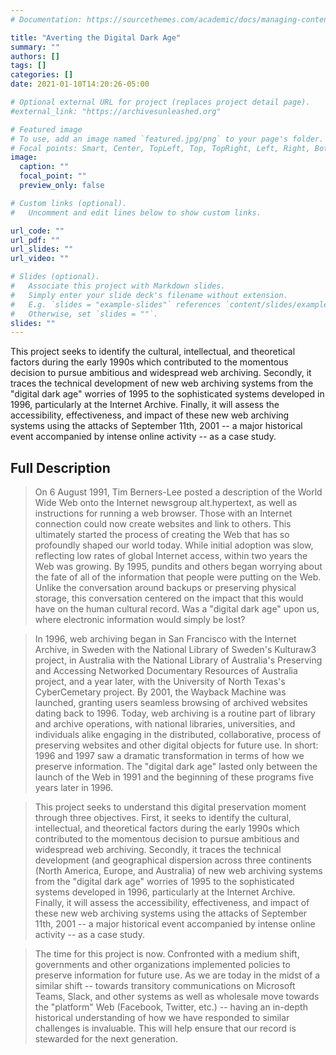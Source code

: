 ```yaml
---
# Documentation: https://sourcethemes.com/academic/docs/managing-content/

title: "Averting the Digital Dark Age"
summary: ""
authors: []
tags: []
categories: []
date: 2021-01-10T14:20:26-05:00

# Optional external URL for project (replaces project detail page).
#external_link: "https://archivesunleashed.org"

# Featured image
# To use, add an image named `featured.jpg/png` to your page's folder.
# Focal points: Smart, Center, TopLeft, Top, TopRight, Left, Right, BottomLeft, Bottom, BottomRight.
image:
  caption: ""
  focal_point: ""
  preview_only: false

# Custom links (optional).
#   Uncomment and edit lines below to show custom links.

url_code: ""
url_pdf: ""
url_slides: ""
url_video: ""

# Slides (optional).
#   Associate this project with Markdown slides.
#   Simply enter your slide deck's filename without extension.
#   E.g. `slides = "example-slides"` references `content/slides/example-slides.md`.
#   Otherwise, set `slides = ""`.
slides: ""
---
```


This project seeks to identify the cultural, intellectual, and theoretical factors during the early 1990s which contributed to the momentous decision to pursue ambitious and widespread web archiving. Secondly, it traces the technical development of new web archiving systems from the "digital dark age" worries of 1995 to the sophisticated systems developed in 1996, particularly at the Internet Archive. Finally, it will assess the accessibility, effectiveness, and impact of these new web archiving systems using the attacks of September 11th, 2001 -- a major historical event accompanied by intense online activity -- as a case study.

## Full Description

>On 6 August 1991, Tim Berners-Lee posted a description of the World Wide Web onto the Internet newsgroup alt.hypertext, as well as instructions for running a web browser. Those with an Internet connection could now create websites and link to others. This ultimately started the process of creating the Web that has so profoundly shaped our world today. While initial adoption was slow, reflecting low rates of global Internet access, within two years the Web was growing. By 1995, pundits and others began worrying about the fate of all of the information that people were putting on the Web. Unlike the conversation around backups or preserving physical storage, this conversation centered on the impact that this would have on the human cultural record. Was a "digital dark age" upon us, where electronic information would simply be lost?

>In 1996, web archiving began in San Francisco with the Internet Archive, in Sweden with the National Library of Sweden's Kulturaw3 project, in Australia with the National Library of Australia's Preserving and Accessing Networked Documentary Resources of Australia project, and a year later, with the University of North Texas's CyberCemetary project. By 2001, the Wayback Machine was launched, granting users seamless browsing of archived websites dating back to 1996. Today, web archiving is a routine part of library and archive operations, with national libraries, universities, and individuals alike engaging in the distributed, collaborative, process of preserving websites and other digital objects for future use. In short: 1996 and 1997 saw a dramatic transformation in terms of how we preserve information. The "digital dark age" lasted only between the launch of the Web in 1991 and the beginning of these programs five years later in 1996.

>This project seeks to understand this digital preservation moment through three objectives. First, it seeks to identify the cultural, intellectual, and theoretical factors during the early 1990s which contributed to the momentous decision to pursue ambitious and widespread web archiving. Secondly, it traces the technical development (and geographical dispersion across three continents (North America, Europe, and Australia) of new web archiving systems from the "digital dark age" worries of 1995 to the sophisticated systems developed in 1996, particularly at the Internet Archive. Finally, it will assess the accessibility, effectiveness, and impact of these new web archiving systems using the attacks of September 11th, 2001 -- a major historical event accompanied by intense online activity -- as a case study.

>The time for this project is now. Confronted with a medium shift, governments and other organizations implemented policies to preserve information for future use. As we are today in the midst of a similar shift -- towards transitory communications on Microsoft Teams, Slack, and other systems as well as wholesale move towards the "platform" Web (Facebook, Twitter, etc.) -- having an in-depth historical understanding of how we have responded to similar challenges is invaluable. This will help ensure that our record is stewarded for the next generation.